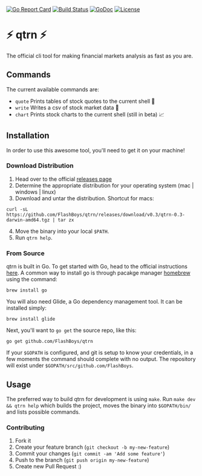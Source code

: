 [![Go Report Card](https://goreportcard.com/badge/github.com/FlashBoys/qtrn)](https://goreportcard.com/badge/github.com/FlashBoys/qtrn)
[![Build Status](https://travis-ci.org/FlashBoys/qtrn.svg?branch=master)](https://travis-ci.org/FlashBoys/qtrn)
[![GoDoc](https://godoc.org/github.com/FlashBoys/qtrn?status.svg)](https://godoc.org/github.com/FlashBoys/qtrn)
[![License](https://img.shields.io/badge/License-Apache%202.0-blue.svg)](https://opensource.org/licenses/Apache-2.0)

# :zap: qtrn :zap:
The official cli tool for making financial markets analysis as fast as you are.

## Commands
The current available commands are:
* `quote`  Prints tables of stock quotes to the current shell :ledger:
* `write`  Writes a csv of stock market data :open_file_folder:
* `chart`  Prints stock charts to the current shell (still in beta) :chart_with_upwards_trend:

## Installation
In order to use this awesome tool, you'll need to get it on your machine!

### Download Distribution
1. Head over to the official [releases page](https://github.com/FlashBoys/qtrn/releases)
2. Determine the appropriate distribution for your operating system (mac | windows | linux)
3. Download and untar the distribution. Shortcut for macs:
```
curl -sL https://github.com/FlashBoys/qtrn/releases/download/v0.3/qtrn-0.3-darwin-amd64.tgz | tar zx
```
4. Move the binary into your local `$PATH`.
5. Run `qtrn help`.

### From Source
qtrn is built in Go. To get started with Go, head to the official instructions [here](https://golang.org/doc/install). A common way to install go is through pacakge manager [homebrew](https://brew.sh/) using the command:

```
brew install go
```

You will also need Glide, a Go dependency management tool. It can be installed simply:

```
brew install glide
```

Next, you'll want to `go get` the source repo, like this:

```
go get github.com/FlashBoys/qtrn
```

If your `$GOPATH` is configured, and git is setup to know your credentials, in a few moments the command should complete with no output. The repository will exist under `$GOPATH/src/github.com/FlashBoys`.


## Usage
The preferred way to build qtrn for development is using `make`. Run `make dev && qtrn help` which builds the project, moves the binary into `$GOPATH/bin/` and lists possible commands.

### Contributing
1. Fork it
2. Create your feature branch (`git checkout -b my-new-feature`)
3. Commit your changes (`git commit -am 'Add some feature'`)
4. Push to the branch (`git push origin my-new-feature`)
5. Create new Pull Request :)
